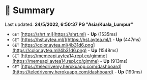 # 📖 Summary
Last updated: **24/5/2022, 6:50:37 PG "Asia/Kuala_Lumpur"**

- `GET` [https://shrt.ml](https://shrt.ml) - **Up** (1535ms)
- `GET` [https://hst.aytea.ml/](https://hst.aytea.ml/) - **Up** (447ms)
- `GET` [https://color.aytea.ml/4b31d6.png](https://color.aytea.ml/4b31d6.png) - **Up** (1548ms)
- `GET` [https://memeapi.aytea14.repl.co/gimme](https://memeapi.aytea14.repl.co/gimme) - **Up** (913ms)
- `GET` [https://teledrivemy.herokuapp.com/dashboard](https://teledrivemy.herokuapp.com/dashboard) - **Up** (190ms)
